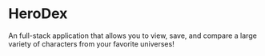 # HeroDex
An full-stack application that allows you to view, save, and compare a large variety of characters from your favorite universes!
